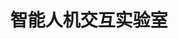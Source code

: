 ---
# Leave the homepage title empty to use the site title
title: 智能人机交互实验室
date: 
type: landing

sections:
  - block: markdown
    id: welcome
    content:
      title: 智能人机交互实验室
      text: "我们主要以 VR 虚拟场景、移动 fNIRS、EEG、TMS、眼动和动作捕捉等硬件设备环境为基础，结合工程心理学专业特色和智能人机交互前沿技术，开展复杂人机系统中人因安全与工效等领域研究，以服务于国家重大需求及工程心理学科研与教学。"
    design:
	  columns: '1'

  - block: about.avatar
    id: about
    content:
      # Choose a user profile to display (a folder name within `content/authors/`)
      username: 宋晓蕾
      # Override your bio text from `authors/admin/_index.md`?
      text: "从事工程心理学与认知心理学交叉学科的教学与科研工作二十余年，主要采用心理物理法、近红外超脑扫描、经颅磁刺激、虚拟现实和动作捕捉等技术手段，研究个体在空间认知导航、团队协同作业等复杂任务中的空间、具身及协同的认知及神经机制，以及在新型智能人机交互领域（如根据地图自动驾驶，人-智能体协同组队，多军种协同作战等作业）中的应用。"


---